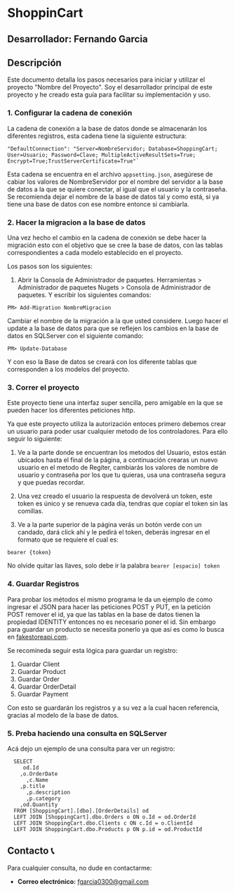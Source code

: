 # ShoppinCart

## Desarrollador: Fernando Garcia

## Descripción
Este documento detalla los pasos necesarios para iniciar y utilizar el proyecto "Nombre del Proyecto". Soy el desarrollador principal de este proyecto y he creado esta guía para facilitar su implementación y uso.

### 1. Configurar la cadena de conexión
La cadena de conexión a la base de datos donde se almacenarán los diferentes registros, esta cadena tiene la siguiente estructura:

```
"DefaultConnection": "Server=NombreServidor; Database=ShoppingCart; User=Usuario; Password=Clave; MultipleActiveResultSets=True; Encrypt=True;TrustServerCertificate=True"`
```

Esta cadena se encuentra en el archivo `appsetting.json`, asegúrese de cabiar los valores de NombreServidor por el nombre del servidor a la base de datos a la que se quiere conectar, al igual que el usuario y la contraseña. Se recomienda dejar el nombre de la base de datos tal y como está, si ya tiene una base de datos con ese nombre entonce si cambiarla.

### 2. Hacer la migracion a la base de datos
Una vez hecho el cambio en la cadena de conexión se debe hacer la migración esto con el objetivo que se cree la base de datos, con las tablas correspondientes a cada modelo establecido en el proyecto. 

Los pasos son los siguientes:

1. Abrir la Consola de Administrador de paquetes. Herramientas > Administrador de paquetes Nugets >  Consola de Administrador de paquetes. Y escribir los siguientes comandos:
```
PM> Add-Migration NombreMigracion
```
Cambiar el nombre de la migración a la que usted considere. Luego hacer el update a la base de datos para que se reflejen los cambios en la base de datos en SQLServer con el siguiente comando:
```
PM> Update-Database
```
Y con eso la Base de datos se creará con los diferente tablas que corresponden a los modelos del proyecto.

### 3. Correr el proyecto
Este proyecto tiene una interfaz super sencilla, pero amigable en la que se pueden hacer los diferentes peticiones http.

Ya que este proyecto utiliza la autorización entoces primero debemos crear un usuario para poder usar cualquier metodo de los controladores. Para ello seguir lo siguiente:

1. Ve a la parte donde se encuentran los metodos del Usuario, estos están ubicados hasta el final de la página, a continuación crearas un nuevo usuario en el metodo de Regiter, cambiarás los valores de nombre de usuario y contraseña por los que tu quieras, usa una contraseña segura y que puedas recordar.

2. Una vez creado el usuario la respuesta de devolverá un token, este token es único y se renueva cada día, tendras que copiar el token sin las comillas.

3. Ve a la parte superior de la página verás un botón verde con un candado, dará click ahí y le pedirá el token, deberás ingresar en el formato que se requiere el cual es:
  ```
  bearer {token}
  ```
  No olvide quitar las llaves, solo debe ir la palabra `bearer [espacio] token`

### 4. Guardar Registros
Para probar los métodos el mismo programa le da un ejemplo de como ingresar el JSON para hacer las peticiones POST y PUT, en la petición POST remover el id, ya que las tablas en la base de datos tienen la propiedad IDENTITY entonces no es necesario poner el id. Sin embargo para guardar un producto se necesita ponerlo ya que así es como lo busca en [fakestoreapi.com](https://fakestoreapi.com/).

Se recomineda seguir esta lógica para guardar un registro:

1. Guardar Client
2. Guardar Product
3. Guardar Order
4. Guardar OrderDetail
5. Guardar Payment

Con esto se guardarán los registros y a su vez a la cual hacen referencia, gracias al modelo de la base de datos.

### 5. Preba haciendo una consulta en SQLServer
Acá dejo un ejemplo de una consulta para ver un registro:

```
  SELECT 
     od.Id
    ,o.OrderDate
	  ,c.Name
    ,p.title
	  ,p.description
	  ,p.category
    ,od.Quantity
  FROM [ShoppingCart].[dbo].[OrderDetails] od
  LEFT JOIN [ShoppingCart].dbo.Orders o ON o.Id = od.OrderId
  LEFT JOIN ShoppingCart.dbo.Clients c ON c.Id = o.ClientId
  LEFT JOIN ShoppingCart.dbo.Products p ON p.id = od.ProductId
```

## Contacto 📞

Para cualquier consulta, no dude en contactarme:

- **Correo electrónico:** fgarcia0300@gmail.com
